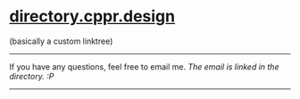 # <a href="https://directory.cppr.design/">directory.cppr.design</a>
(basically a custom linktree)
___

If you have any questions, feel free to email me.
*The email is linked in the directory. :P*
___

<img height="15" src="https://user-images.githubusercontent.com/54509461/115132701-03258c00-9fc8-11eb-8ea9-027233f6ba7c.png"/>
